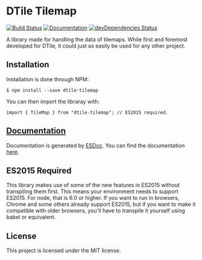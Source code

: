 # DTile Tilemap
[![Build Status](https://travis-ci.org/magnonellie/dtile-tilemap.svg?branch=master)](https://travis-ci.org/magnonellie/dtile-tilemap)
[![Documentation](https://magnonellie.github.io/dtile-tilemap/badge.svg)](https://magnonellie.github.io/dtile-tilemap/)
[![devDependencies Status](https://david-dm.org/magnonellie/dtile-tilemap/dev-status.svg)](https://david-dm.org/magnonellie/dtile-tilemap?type=dev)

A library made for handling the data of tilemaps. While first and foremost
developed for DTile, it could just as easily be used for any other project.

## Installation
Installation is done through NPM:
```
$ npm install --save dtile-tilemap
```
You can then import the libraray with:
```JS
import { TileMap } from "dtile-tilemap"; // ES2015 required.
```

## [Documentation](https://magnonellie.github.io/dtile-tilemap/)
Documentation is generated by [ESDoc](https://github.com/esdoc/esdoc).
You can find the documentation
[here](https://magnonellie.github.io/dtile-tilemap/).

## ES2015 Required
This library makes use of some of the new features in ES2015 without transpiling
them first. This means your environment needs to support ES2015. For node, that
is 6.0 or higher. If you want to run in browsers, Chrome and some others already
support ES2015, but if you want to make it compatible with older browsers,
you'll have to transpile it yourself using babel or equivalent.

## License
This project is licensed under the MIT license.
